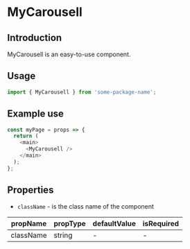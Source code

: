 # MyCarousell

<!-- STORY -->

## Introduction

MyCarousell is an easy-to-use component.

## Usage

```javascript
import { MyCarousell } from 'some-package-name';
```

## Example use

```javascript
const myPage = props => {
  return (
    <main>
      <MyCarousell />
    </main>
  );
};
```

## Properties

- `className` - is the class name of the component

| propName  | propType | defaultValue | isRequired |
| --------- | -------- | ------------ | ---------- |
| className | string   | -            | -          |
